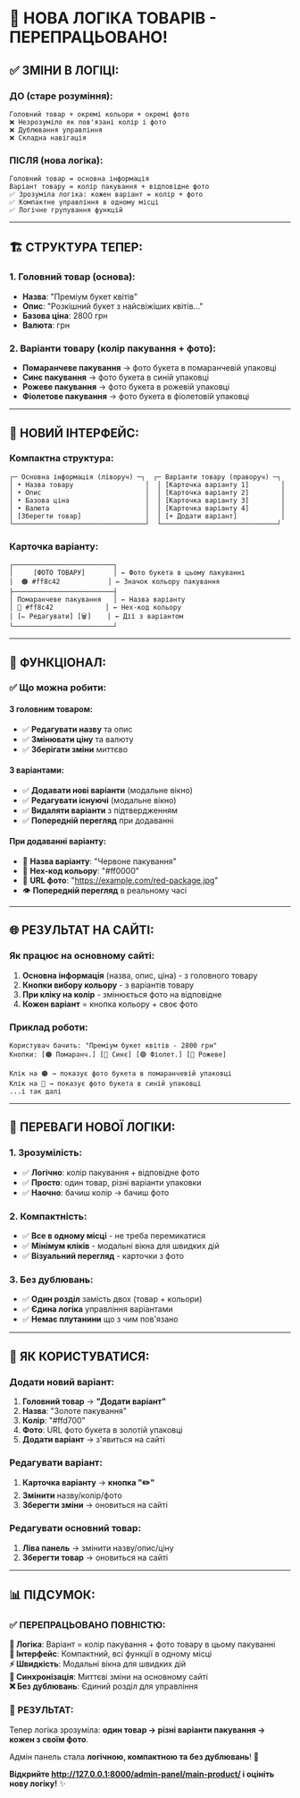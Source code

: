 # 🎯 НОВА ЛОГІКА ТОВАРІВ - ПЕРЕПРАЦЬОВАНО!

## ✅ **ЗМІНИ В ЛОГІЦІ:**

### **ДО (старе розуміння):**
```
Головний товар + окремі кольори + окремі фото
❌ Незрозуміло як пов'язані колір і фото
❌ Дублювання управління
❌ Складна навігація
```

### **ПІСЛЯ (нова логіка):**
```
Головний товар = основна інформація
Варіант товару = колір пакування + відповідне фото
✅ Зрозуміла логіка: кожен варіант = колір + фото
✅ Компактне управління в одному місці
✅ Логічне групування функцій
```

---

## 🏗️ **СТРУКТУРА ТЕПЕР:**

### **1. Головний товар (основа):**
- **Назва**: "Преміум букет квітів"  
- **Опис**: "Розкішний букет з найсвіжіших квітів..."
- **Базова ціна**: 2800 грн
- **Валюта**: грн

### **2. Варіанти товару (колір пакування + фото):**
- **Помаранчеве пакування** → фото букета в помаранчевій упаковці
- **Синє пакування** → фото букета в синій упаковці  
- **Рожеве пакування** → фото букета в рожевій упаковці
- **Фіолетове пакування** → фото букета в фіолетовій упаковці

---

## 📱 **НОВИЙ ІНТЕРФЕЙС:**

### **Компактна структура:**
```
┌─ Основна інформація (ліворуч) ─┐  ┌─ Варіанти товару (праворуч) ─┐
│ • Назва товару                  │  │ [Карточка варіанту 1]        │
│ • Опис                          │  │ [Карточка варіанту 2]        │
│ • Базова ціна                   │  │ [Карточка варіанту 3]        │
│ • Валюта                        │  │ [Карточка варіанту 4]        │
│ [Зберегти товар]                │  │ [+ Додати варіант]           │
└─────────────────────────────────┘  └─────────────────────────────┘
```

### **Карточка варіанту:**
```
┌─────────────────────────┐
│     [ФОТО ТОВАРУ]       │ ← Фото букета в цьому пакуванні
│  🟠 #ff8c42            │ ← Значок кольору пакування  
├─────────────────────────┤
│ Помаранчеве пакування   │ ← Назва варіанту
│ 🎨 #ff8c42             │ ← Hex-код кольору
│ [✏️ Редагувати] [🗑️]    │ ← Дії з варіантом
└─────────────────────────┘
```

---

## 🔧 **ФУНКЦІОНАЛ:**

### **✅ Що можна робити:**

#### **З головним товаром:**
- ✅ **Редагувати назву** та опис
- ✅ **Змінювати ціну** та валюту
- ✅ **Зберігати зміни** миттєво

#### **З варіантами:**
- ✅ **Додавати нові варіанти** (модальне вікно)
- ✅ **Редагувати існуючі** (модальне вікно)
- ✅ **Видаляти варіанти** з підтвердженням
- ✅ **Попередній перегляд** при додаванні

#### **При додаванні варіанту:**
- 📝 **Назва варіанту**: "Червоне пакування"
- 🎨 **Hex-код кольору**: "#ff0000" 
- 📸 **URL фото**: "https://example.com/red-package.jpg"
- 👁️ **Попередній перегляд** в реальному часі

---

## 🌐 **РЕЗУЛЬТАТ НА САЙТІ:**

### **Як працює на основному сайті:**
1. **Основна інформація** (назва, опис, ціна) - з головного товару
2. **Кнопки вибору кольору** - з варіантів товару  
3. **При кліку на колір** - змінюється фото на відповідне
4. **Кожен варіант** = кнопка кольору + своє фото

### **Приклад роботи:**
```
Користувач бачить: "Преміум букет квітів - 2800 грн"
Кнопки: [🟠 Помаранч.] [🔵 Синє] [🟣 Фіолет.] [🌸 Рожеве]

Клік на 🟠 → показує фото букета в помаранчевій упаковці
Клік на 🔵 → показує фото букета в синій упаковці
...і так далі
```

---

## 🎯 **ПЕРЕВАГИ НОВОЇ ЛОГІКИ:**

### **1. Зрозумілість:**
- ✅ **Логічно**: колір пакування + відповідне фото
- ✅ **Просто**: один товар, різні варіанти упаковки
- ✅ **Наочно**: бачиш колір → бачиш фото

### **2. Компактність:**
- ✅ **Все в одному місці** - не треба перемикатися
- ✅ **Мінімум кліків** - модальні вікна для швидких дій
- ✅ **Візуальний перегляд** - карточки з фото

### **3. Без дублювань:**
- ✅ **Один розділ** замість двох (товар + кольори)
- ✅ **Єдина логіка** управління варіантами
- ✅ **Немає плутанини** що з чим пов'язано

---

## 🚀 **ЯК КОРИСТУВАТИСЯ:**

### **Додати новий варіант:**
1. **Головний товар** → **"Додати варіант"**
2. **Назва**: "Золоте пакування"
3. **Колір**: "#ffd700"  
4. **Фото**: URL фото букета в золотій упаковці
5. **Додати варіант** → з'явиться на сайті

### **Редагувати варіант:**
1. **Карточка варіанту** → **кнопка "✏️"**
2. **Змінити** назву/колір/фото
3. **Зберегти зміни** → оновиться на сайті

### **Редагувати основний товар:**
1. **Ліва панель** → змінити назву/опис/ціну
2. **Зберегти товар** → оновиться на сайті

---

## 📊 **ПІДСУМОК:**

### **✅ ПЕРЕПРАЦЬОВАНО ПОВНІСТЮ:**

**🎯 Логіка**: Варіант = колір пакування + фото товару в цьому пакуванні  
**🎨 Інтерфейс**: Компактний, всі функції в одному місці  
**⚡ Швидкість**: Модальні вікна для швидких дій  
**🔄 Синхронізація**: Миттєві зміни на основному сайті  
**❌ Без дублювань**: Єдиний розділ для управління  

### **🌟 РЕЗУЛЬТАТ:**
Тепер логіка зрозуміла: **один товар → різні варіанти пакування → кожен з своїм фото**. 

Адмін панель стала **логічною, компактною та без дублювань**! 🎉

**Відкрийте http://127.0.0.1:8000/admin-panel/main-product/ і оцініть нову логіку!** ✨
